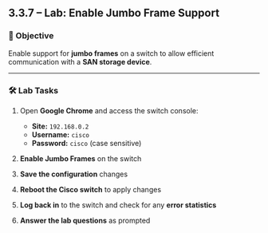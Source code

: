 ## 3.3.7 – Lab: Enable Jumbo Frame Support

### 🎯 Objective
Enable support for **jumbo frames** on a switch to allow efficient communication with a **SAN storage device**.

---

### 🛠️ Lab Tasks

1. Open **Google Chrome** and access the switch console:
   - **Site:** `192.168.0.2`
   - **Username:** `cisco`
   - **Password:** `cisco` (case sensitive)

2. **Enable Jumbo Frames** on the switch

3. **Save the configuration** changes

4. **Reboot the Cisco switch** to apply changes

5. **Log back in** to the switch and check for any **error statistics**

6. **Answer the lab questions** as prompted
